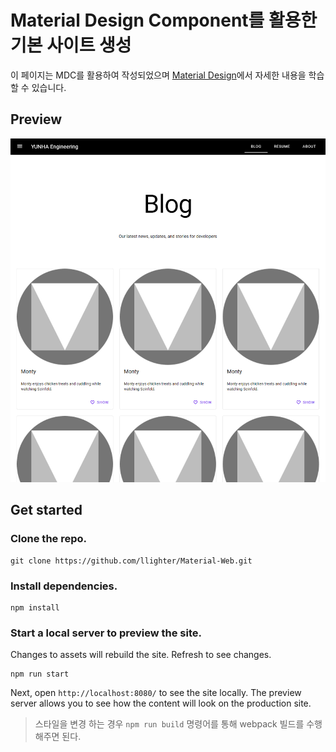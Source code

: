 # Material Design Component를 활용한 기본 사이트 생성

이 페이지는 MDC를 활용하여 작성되었으며 [Material Design](https://material.io/develop/web/)에서 자세한 내용을 학습할 수 있습니다.

## Preview

![blog](https://github.com/llighter/Material-Web/blob/master/media/blog.PNG)

## Get started

### Clone the repo.

```
git clone https://github.com/llighter/Material-Web.git
```

### Install dependencies.

```
npm install
```

### Start a local server to preview the site.

Changes to assets will rebuild the site. Refresh to see changes.

```
npm run start
```

Next,  open `http://localhost:8080/` to see the site locally. The preview server
allows you to see how the content will look on the production site.

> 스타일을 변경 하는 경우 `npm run build` 명령어를 통해 webpack 빌드를 수행해주면 된다.